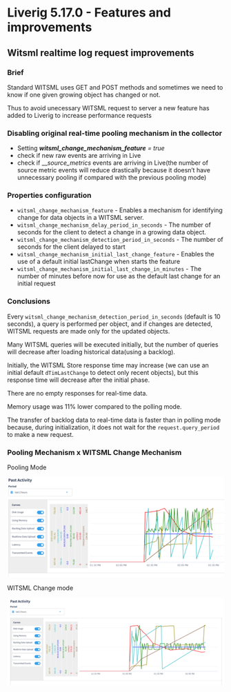 # Liverig 5.17.0 - Features and improvements

## Witsml realtime log request improvements

### Brief

Standard WITSML uses GET and POST methods and sometimes we need to know if one given growing object has changed or not.

Thus to avoid unecessary WITSML request to server a new feature has added to Liverig to increase performance requests

### Disabling original real-time pooling mechanism in the collector

- Setting _**witsml_change_mechanism_feature** = true_
- check if new raw events are arriving in Live
- check if ___source_metrics_ events are arriving in Live(the number of source metric events will reduce drastically because it doesn’t have unnecessary pooling if compared with the previous pooling mode)

### Properties configuration

- `witsml_change_mechanism_feature` - Enables a mechanism for identifying change for data objects in a WITSML server.
- `witsml_change_mechanism_delay_period_in_seconds` - The number of seconds for the client to detect a change in a growing data object.
- `witsml_change_mechanism_detection_period_in_seconds` - The number of seconds for the client delayed to start
- `witsml_change_mechanism_initial_last_change_feature` - Enables the use of a default initial lastChange when starts the feature
- `witsml_change_mechanism_initial_last_change_in_minutes` - The number of minutes before now for use as the default last change for an initial request

### Conclusions

Every `witsml_change_mechanism_detection_period_in_seconds` (default is 10 seconds), a query is performed per object, and if changes are detected, WITSML requests are made only for the updated objects.

Many WITSML queries will be executed initially, but the number of queries will decrease after loading historical data(using a backlog).

Initially, the WITSML Store response time may increase (we can use an initial default `dTimLastChange` to detect only recent objects), but this response time will decrease after the initial phase.

There are no empty responses for real-time data.

Memory usage was 11% lower compared to the polling mode.

The transfer of backlog data to real-time data is faster than in polling mode because, during initialization, it does not wait for the `request.query_period` to make a new request.

### Pooling Mechanism x WITSML Change Mechanism

Pooling Mode

![](../../../.gitbook/assets/liverig-5.17.0/features/witsml-change-mechanism-pooling.png)

WITSML Change mode

![](../../../.gitbook/assets/liverig-5.17.0/features/witsml-change-mechanism-change-mode.png)
